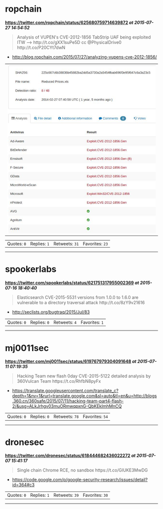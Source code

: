 # ropchain
**https://twitter.com/ropchain/status/625680759714639872 _at 2015-07-27 14:54:52_**
<blockquote>
Analysis of VUPEN's CVE-2012-1856 TabStrip UAF being exploited ITW --&gt; http://t.co/gXX1suPe5D  cc @PhysicalDrive0 http://t.co/P20CYt7dwN
</blockquote>

* http://blog.ropchain.com/2015/07/27/analyzing-vupens-cve-2012-1856/

<table><tr>
<td><img src="pictures/http+++pbs.twimg.com+media+CK7dVcwUkAE7hUH.jpg" alt="http://pbs.twimg.com/media/CK7dVcwUkAE7hUH.jpg"></td>
</table></tr>
<table><tr>
<td>Quotes: <code>0</code></td>
<td>Replies: <code>1</code></td>
<td>Retweets: <code>31</code></td>
<td>Favorites: <code>23</code></td>
</tr></table>

---

# spookerlabs
**https://twitter.com/spookerlabs/status/621751317955002369 _at 2015-07-16 18:40:40_**
<blockquote>
Elasticsearch CVE-2015-5531 versions from 1.0.0 to 1.6.0 are vulnerable to a directory traversal attack http://t.co/8zY9v21616
</blockquote>

* http://seclists.org/bugtraq/2015/Jul/83

<table><tr>
<td>Quotes: <code>0</code></td>
<td>Replies: <code>0</code></td>
<td>Retweets: <code>4</code></td>
<td>Favorites: <code>1</code></td>
</tr></table>

---

# mj0011sec
**https://twitter.com/mj0011sec/status/619767979304091648 _at 2015-07-11 07:19:35_**
<blockquote>
Hacking Team new flash 0day CVE-2015-5122 detailed analysis by 360Vulcan Team https://t.co/RhfbN8pyFx
</blockquote>

* https://translate.googleusercontent.com/translate_c?depth=1&nv=1&rurl=translate.google.com&sl=auto&tl=en&u=http://blogs.360.cn/360safe/2015/07/11/hacking-team-part4-flash-2/&usg=ALkJrhgv03muORmwqpxnG-QbKEkImhMnCQ

<table><tr>
<td>Quotes: <code>0</code></td>
<td>Replies: <code>0</code></td>
<td>Retweets: <code>78</code></td>
<td>Favorites: <code>54</code></td>
</tr></table>

---

# dronesec
**https://twitter.com/dronesec/status/618444682436022272 _at 2015-07-07 15:41:17_**
<blockquote>
Single chain Chrome RCE, no sandbox https://t.co/GIUKE3MwDG
</blockquote>

* https://code.google.com/p/google-security-research/issues/detail?id=364#c3

<table><tr>
<td>Quotes: <code>0</code></td>
<td>Replies: <code>1</code></td>
<td>Retweets: <code>39</code></td>
<td>Favorites: <code>30</code></td>
</tr></table>

---

